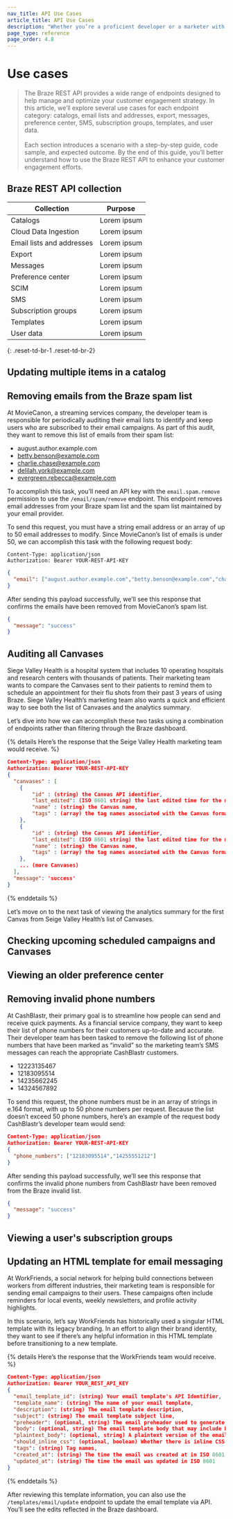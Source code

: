 ```yaml
---
nav_title: API Use Cases
article_title: API Use Cases
description: "Whether you’re a proficient developer or a marketer with minimal developer resources, this reference article is designed to help you understand how to leverage the power of the Braze REST API to accomplish various tasks and enhance your customer engagement strategy."
page_type: reference
page_order: 4.8
---
```


# Use cases

> The Braze REST API provides a wide range of endpoints designed to help manage and optimize your customer engagement strategy. In this article, we’ll explore several use cases for each endpoint category: catalogs, email lists and addresses, export, messages, preference center, SMS, subscription groups, templates, and user data.<br><br>Each section introduces a scenario with a step-by-step guide, code sample, and expected outcome. By the end of this guide, you’ll better understand how to use the Braze REST API to enhance your customer engagement efforts.

## Braze REST API collection

| Collection                | Purpose     |
|---------------------------|-------------|
| Catalogs                  | Lorem ipsum |
| Cloud Data Ingestion      | Lorem ipsum |
| Email lists and addresses | Lorem ipsum |
| Export                    | Lorem ipsum |
| Messages                  | Lorem ipsum |
| Preference center         | Lorem ipsum |
| SCIM                      | Lorem ipsum |
| SMS                       | Lorem ipsum |
| Subscription groups       | Lorem ipsum |
| Templates                 | Lorem ipsum |
| User data                 | Lorem ipsum |
{: .reset-td-br-1 .reset-td-br-2}

## Updating multiple items in a catalog

## Removing emails from the Braze spam list

At MovieCanon, a streaming services company, the developer team is responsible for periodically auditing their email lists to identify and keep users who are subscribed to their email campaigns. As part of this audit, they want to remove this list of emails from their spam list:

- august.author.example.com
- betty.benson@example.com
- charlie.chase@example.com
- delilah.york@example.com
- evergreen.rebecca@example.com

To accomplish this task, you’ll need an API key with the `email.spam.remove` permission to use the `/email/spam/remove` endpoint. This endpoint removes email addresses from your Braze spam list and the spam list maintained by your email provider.

To send this request, you must have a string email address or an array of up to 50 email addresses to modify. Since MovieCanon’s list of emails is under 50, we can accomplish this task with the following request body:

```
Content-Type: application/json
Authorization: Bearer YOUR-REST-API-KEY
```

```json
{
  "email": ["august.author.example.com","betty.benson@example.com","charlie.chase@example.com","delilah.york@example.com","evergreen.rebecca@example.com"]
}
```

After sending this payload successfully, we’ll see this response that confirms the emails have been removed from MovieCanon’s spam list.

```json
{
  "message": "success"
}
```

## Auditing all Canvases

Siege Valley Health is a hospital system that includes 10 operating hospitals and research centers with thousands of patients. Their marketing team wants to compare the Canvases sent to their patients to remind them to schedule an appointment for their flu shots from their past 3 years of using Braze. Siege Valley Health’s marketing team also wants a quick and efficient way to see both the list of Canvases and the analytics summary.

Let’s dive into how we can accomplish these two tasks using a combination of endpoints rather than filtering through the Braze dashboard.

{% details Here’s the response that the Seige Valley Health marketing team would receive. %}

```json
Content-Type: application/json
Authorization: Bearer YOUR-REST-API-KEY
{
  "canvases" : [
  	{
  		"id" : (string) the Canvas API identifier,
  		"last_edited": (ISO 8601 string) the last edited time for the message,
  		"name" : (string) the Canvas name,
  		"tags" : (array) the tag names associated with the Canvas formatted as strings,
  	},
  	{
  		"id" : (string) the Canvas API identifier,
  		"last_edited": (ISO 8601 string) the last edited time for the message,
  		"name" : (string) the Canvas name,
  		"tags" : (array) the tag names associated with the Canvas formatted as strings,
  	},
    ... (more Canvases)
  ],
  "message": 'success'
}
```

{% enddetails %}

Let’s move on to the next task of viewing the analytics summary for the first Canvas from Seige Valley Health’s list of Canvases.

## Checking upcoming scheduled campaigns and Canvases

## Viewing an older preference center


## Removing invalid phone numbers

At CashBlastr, their primary goal is to streamline how people can send and receive quick payments. As a financial service company, they want to keep their list of phone numbers for their customers up-to-date and accurate. Their developer team has been tasked to remove the following list of phone numbers that have been marked as “invalid” so the marketing team’s SMS messages can reach the appropriate CashBlastr customers.

- 12223135467
- 12183095514
- 14235662245
- 14324567892

To send this request, the phone numbers must be in an array of strings in e.164 format, with up to 50 phone numbers per request. Because the list doesn’t exceed 50 phone numbers, here’s an example of the request body CashBlastr’s developer team would send:

```json
Content-Type: application/json
Authorization: Bearer YOUR-REST-API-KEY
{
  "phone_numbers": ["12183095514","14255551212"]
}
```

After sending this payload successfully, we’ll see this response that confirms the invalid phone numbers from CashBlastr have been removed from the Braze invalid list.

```json
{
  "message": "success"
}
```


## Viewing a user's subscription groups




## Updating an HTML template for email messaging

At WorkFriends, a social network for helping build connections between workers from different industries, their marketing team is responsible for sending email campaigns to their users. These campaigns often include reminders for local events, weekly newsletters, and profile activity highlights.

In this scenario, let’s say WorkFriends has historically used a singular HTML template with its legacy branding. In an effort to align their brand identity, they want to see if there’s any helpful information in this HTML template before transitioning to a new template.

{% details Here’s the response that the WorkFriends team would receive. %}

```json
Content-Type: application/json
Authorization: Bearer YOUR_REST_API_KEY
{
  "email_template_id": (string) Your email template's API Identifier,
  "template_name": (string) The name of your email template,
  "description": (string) The email template description,
  "subject": (string) The email template subject line,
  "preheader": (optional, string) The email preheader used to generate previews in some clients),
  "body": (optional, string) The email template body that may include HTML,
  "plaintext_body": (optional, string) A plaintext version of the email template body,
  "should_inline_css": (optional, boolean) Whether there is inline CSS in the body of the template - defaults to the css inlining value for the workspace,
  "tags": (string) Tag names,
  "created_at": (string) The time the email was created at in ISO 8601,
  "updated_at": (string) The time the email was updated in ISO 8601
}
```

{% enddetails %}

After reviewing this template information, you can also use the `/templates/email/update` endpoint to update the email template via API. You’ll see the edits reflected in the Braze dashboard.